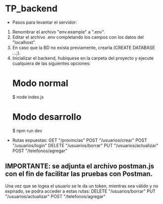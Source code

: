 # TP_backend
* Pasos para levantar el servidor:
1. Renombrar el archivo "env.example" a ".env".
2. Editar el archivo .env completando los campos con los datos del "localhost".
3. En caso que la BD no exista previamente, crearla (CREATE DATABASE ...;).
4. Inicializar el backend, hubiquese en la carpeta del proyecto y ejecute cualquiera de las siguientes opciones:
   # Modo normal 
     $ node index.js
   # Modo desarrollo 
     $ npm run dev

* Rutas expuestas:
  GET "/provincias"
  POST "/usuarios/crear"
  POST "/usuarios/login"
  DELETE "/usuarios/borrar" 
  PUT "/usuarios/actualizar"
  POST "/telefonos/agregar"

## IMPORTANTE: se adjunta el archivo postman.js con el fin de facilitar las pruebas con Postman.
Una vez que se logea el usuario se le da un token, mientras sea válido y no expirado, se podra acceder a estas rutas: 
  DELETE "/usuarios/borrar" 
  PUT "/usuarios/actualizar"
  POST "/telefonos/agregar"
